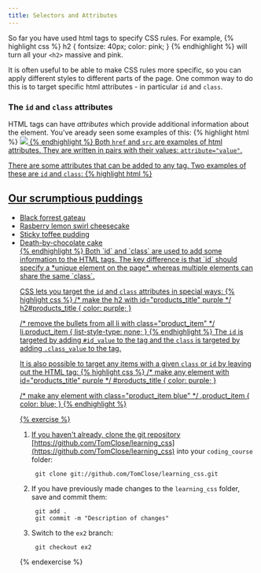 ```yaml
---
title: Selectors and Attributes
---
```


So far you have used html tags to specify CSS rules. For example,
{% highlight css %}
h2 { 
  fontsize: 40px;
  color: pink;
}
{% endhighlight %}
will turn all your `<h2>` massive and pink.

It is often useful to be able to make CSS rules more specific, so you can apply different styles to different parts of the page. One common way to do this is to target specific html attributes - in particular `id` and `class`.

### The `id` and `class` attributes

HTML tags can have *attributes* which provide additional information about the element. You've aready seen some examples of this:
{% highlight html %}
<a href="http://www.facebook.com">
<img src="cat_pic.png">
{% endhighlight %}
Both `href` and `src` are examples of html attributes. They are written in pairs with their values: `attribute="value"`.

There are some attributes that can be added to any tag. Two examples of these are `id` and `class`:
{% highlight html %}
<h2 id="products_title">Our scrumptious puddings</h2>

<ul id="products_list">
  <li class="product_item">Black forrest gateau</li>
  <li class="product_item">Rasberry lemon swirl cheesecake</li>
  <li class="product_item">Sticky toffee pudding</li>
  <li class="product_item">Death-by-chocolate cake</li>
</uk>
{% endhighlight %}
Both `id` and `class` are used to add some information to the HTML tags. The key difference is that `id` should specify a *unique element on the page*, whereas multiple elements can share the same `class`.

CSS lets you target the `id` and `class` attributes in special ways:
{% highlight css %}
/* make the h2 with id="products_title" purple */
h2#products_title { color: purple; }

/* remove the bullets from all li with class="product_item" */
li.product_item { list-style-type: none; }
{% endhighlight %}
The `id` is targeted by adding `#id_value` to the tag and the `class` is targeted by adding `.class_value` to the tag.

It is also possible to target any items with a given `class` or `id` by leaving out the HTML tag:
{% highlight css %}
/* make any element with id="products_title" purple */
#products_title { color: purple; }

/* make any element with class="product_item blue" */
.product_item { color: blue; }
{% endhighlight %}

<!-- <div class='exercise alert alert-info' markdown="1">
 -->
{% exercise %}
1. If you haven't already, clone the git repository [https://github.com/TomClose/learning_css](https://github.com/TomClose/learning_css) into your `coding_course` folder:

		git clone git://github.com/TomClose/learning_css.git
		
2. If you have previously made changes to the `learning_css` folder, save and commit them:

		git add .
		git commit -m "Description of changes"

3. Switch to the `ex2` branch:

		git checkout ex2

{% endexercise %}



